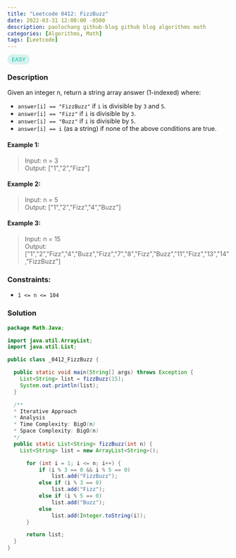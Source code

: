 ```yaml
---
title: "Leetcode 0412: FizzBuzz"
date: 2022-03-31 12:00:00 -0500
description: paolochang github-blog github blog algorithms math
categories: [Algorithms, Math]
tags: [Leetcode]
---
```


<style type='text/css'>
[class*="level"] {
  color: #00B8A3;
  font-size: 12px;
  padding: 4px 10px;
  border-radius: 21px;
  background-color: rgba(0, 184, 163, 0.15);
}
</style>

<span class=level>EASY<span>

### Description

Given an integer n, return a string array answer (1-indexed) where:

- `answer[i] == "FizzBuzz"` if `i` is divisible by `3` and `5`.
- `answer[i] == "Fizz"` if `i` is divisible by `3`.
- `answer[i] == "Buzz"` if `i` is divisible by `5`.
- `answer[i] == i` (as a string) if none of the above conditions are true.

#### Example 1:

> Input: n = 3<br/>
> Output: ["1","2","Fizz"]

#### Example 2:

> Input: n = 5<br/>
> Output: ["1","2","Fizz","4","Buzz"]

#### Example 3:

> Input: n = 15<br/>
> Output: ["1","2","Fizz","4","Buzz","Fizz","7","8","Fizz","Buzz","11","Fizz","13","14","FizzBuzz"]

### Constraints:

- `1 <= n <= 104`

### Solution

```java
package Math.Java;

import java.util.ArrayList;
import java.util.List;

public class _0412_FizzBuzz {

  public static void main(String[] args) throws Exception {
    List<String> list = fizzBuzz(15);
    System.out.println(list);
  }

  /**
  * Iterative Approach
  * Analysis
  * Time Complexity: BigO(n)
  * Space Complexity: BigO(n)
  */
  public static List<String> fizzBuzz(int n) {
    List<String> list = new ArrayList<String>();

      for (int i = 1; i <= n; i++) {
          if (i % 3 == 0 && i % 5 == 0)
              list.add("FizzBuzz");
          else if (i % 3 == 0)
              list.add("Fizz");
          else if (i % 5 == 0)
              list.add("Buzz");
          else
              list.add(Integer.toString(i));
      }

      return list;
  }
}
```
